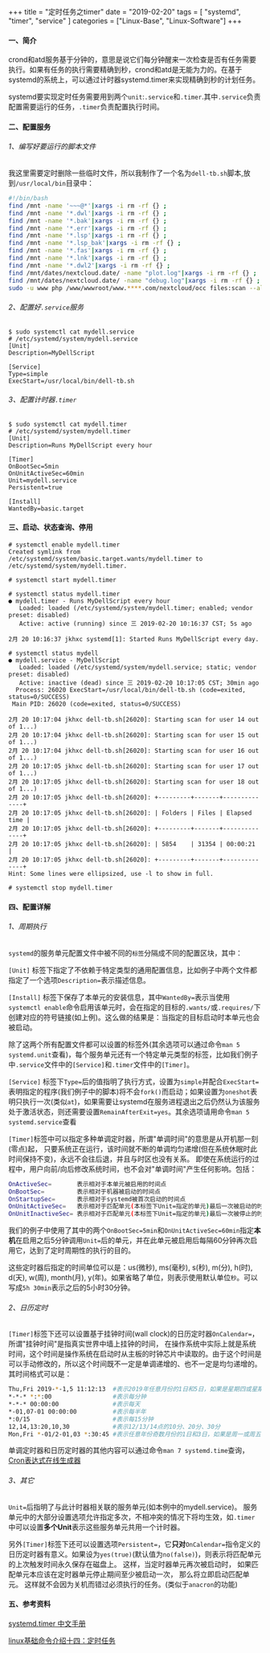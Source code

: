 +++
title = "定时任务之timer"
date = "2019-02-20"
tags = [ "systemd", "timer", "service" ]
categories = ["Linux-Base", "Linux-Software"]
+++

#### 一、简介

crond和atd服务基于分钟的，意思是说它们每分钟醒来一次检查是否有任务需要执行。如果有任务的执行需要精确到秒，crond和atd是无能为力的。在基于systemd的系统上，可以通过计时器systemd.timer来实现精确到秒的计划任务。

systemd要实现定时任务需要用到两个`unit`:`.service`和`.timer`.其中`.service`负责配置需要运行的任务，`.timer`负责配置执行时间。

#### 二、配置服务

###### 1、编写好要运行的脚本文件

我这里需要定时删除一些临时文件，所以我制作了一个名为`dell-tb.sh`脚本,放到`/usr/local/bin`目录中：

```bash
#!/bin/bash
find /mnt -name '~~~@*'|xargs -i rm -rf {} ;
find /mnt -name '*.dwl'|xargs -i rm -rf {} ;
find /mnt -name '*.bak'|xargs -i rm -rf {} ;
find /mnt -name '*.err'|xargs -i rm -rf {} ;
find /mnt -name '*.lsp'|xargs -i rm -rf {} ;
find /mnt -name '*.lsp_bak'|xargs -i rm -rf {} ;
find /mnt -name '*.fas'|xargs -i rm -rf {} ;
find /mnt -name '*.lnk'|xargs -i rm -rf {} ;
find /mnt -name '*.dwl2'|xargs -i rm -rf {} ;
find /mnt/dates/nextcloud.date/ -name "plot.log"|xargs -i rm -rf {} ;
find /mnt/dates/nextcloud.date/ -name "debug.log"|xargs -i rm -rf {} ;
sudo -u www php /www/wwwroot/www.****.com/nextcloud/occ files:scan --all
```

###### 2、配置好`.service`服务

```shell
$ sudo systemctl cat mydell.service
# /etc/systemd/system/mydell.service
[Unit]
Description=MyDellScript

[Service]
Type=simple
ExecStart=/usr/local/bin/dell-tb.sh
```

###### 3、配置计时器`.timer`

```shell
$ sudo systemctl cat mydell.timer
# /etc/systemd/system/mydell.timer
[Unit]
Description=Runs MyDellScript every hour

[Timer]
OnBootSec=5min
OnUnitActiveSec=60min
Unit=mydell.service
Persistent=true

[Install]
WantedBy=basic.target
```

#### 三、启动、状态查询、停用

```shell
# systemctl enable mydell.timer
Created symlink from /etc/systemd/system/basic.target.wants/mydell.timer to /etc/systemd/system/mydell.timer.

# systemctl start mydell.timer

# systemctl status mydell.timer
● mydell.timer - Runs MyDellScript every hour
   Loaded: loaded (/etc/systemd/system/mydell.timer; enabled; vendor preset: disabled)
   Active: active (running) since 三 2019-02-20 10:16:37 CST; 5s ago

2月 20 10:16:37 jkhxc systemd[1]: Started Runs MyDellScript every day.

# systemctl status mydell
● mydell.service - MyDellScript
   Loaded: loaded (/etc/systemd/system/mydell.service; static; vendor preset: disabled)
   Active: inactive (dead) since 三 2019-02-20 10:17:05 CST; 30min ago
  Process: 26020 ExecStart=/usr/local/bin/dell-tb.sh (code=exited, status=0/SUCCESS)
 Main PID: 26020 (code=exited, status=0/SUCCESS)

2月 20 10:17:04 jkhxc dell-tb.sh[26020]: Starting scan for user 14 out of 1...)
2月 20 10:17:04 jkhxc dell-tb.sh[26020]: Starting scan for user 15 out of 1...)
2月 20 10:17:04 jkhxc dell-tb.sh[26020]: Starting scan for user 16 out of 1...)
2月 20 10:17:05 jkhxc dell-tb.sh[26020]: Starting scan for user 17 out of 1...)
2月 20 10:17:05 jkhxc dell-tb.sh[26020]: Starting scan for user 18 out of 1...)
2月 20 10:17:05 jkhxc dell-tb.sh[26020]: +---------+-------+--------------+
2月 20 10:17:05 jkhxc dell-tb.sh[26020]: | Folders | Files | Elapsed time |
2月 20 10:17:05 jkhxc dell-tb.sh[26020]: +---------+-------+--------------+
2月 20 10:17:05 jkhxc dell-tb.sh[26020]: | 5854    | 31354 | 00:00:21     |
2月 20 10:17:05 jkhxc dell-tb.sh[26020]: +---------+-------+--------------+
Hint: Some lines were ellipsized, use -l to show in full.

# systemctl stop mydell.timer
```

#### 四、配置详解

###### 1、周期执行

`systemd`的服务单元配置文件中被不同的`标签`分隔成不同的配置区块，其中：

`[Unit]` 标签下指定了不依赖于特定类型的通用配置信息，比如例子中两个文件都指定了一个选项`Description=`表示描述信息。

`[Install]` 标签下保存了本单元的安装信息，其中`WantedBy=`表示当使用`systemctl enable`命令启用该单元时，会在指定的目标的`.wants/`或`.requires/`下创建对应的符号链接(如上例)。这么做的结果是：当指定的目标启动时本单元也会被启动。

除了这两个所有配置文件都可以设置的标签外(其余选项可以通过命令`man 5 systemd.unit`查看)，每个服务单元还有一个特定单元类型的标签，比如我们例子中`.service`文件中的`[Service]`和`.timer`文件中的`[Timer]`。

`[Service]` 标签下`Type=`后的值指明了执行方式，设置为`simple`并配合`ExecStart=`表明指定的程序(我们例子中的脚本)将不会`fork()`而启动；如果设置为`oneshot`表明只执行一次(类似`at`)，如果需要让systemd在服务进程退出之后仍然认为该服务处于激活状态，则还需要设置`RemainAfterExit=yes`。其余选项请用命令`man 5 systemd.service`查看

`[Timer]`标签中可以指定多种单调定时器，所谓"单调时间"的意思是从开机那一刻(零点)起， 只要系统正在运行，该时间就不断的单调均匀递增(但在系统休眠时此时间保持不变)，永远不会往后退，并且与时区也没有关系。 即使在系统运行的过程中，用户向前/向后修改系统时间，也不会对"单调时间"产生任何影响。包括：

```bash
OnActiveSec=       表示相对于本单元被启用的时间点
OnBootSec=         表示相对于机器被启动的时间点
OnStartupSec=      表示相对于systemd被首次启动的时间点
OnUnitActiveSec=   表示相对于匹配单元(本标签下Unit=指定的单元)最后一次被启动的时间点
OnUnitInactiveSec= 表示相对于匹配单元(本标签下Unit=指定的单元)最后一次被停止的时间点
```

我们的例子中使用了其中的两个`OnBootSec=5min`和`OnUnitActiveSec=60min`指定**本机**在启用之后5分钟调用`Unit=`后的单元，并在此单元被启用后每隔60分钟再次启用它，达到了定时周期性的执行的目的。

这些定时器后指定的时间单位可以是：us(微秒), ms(毫秒), s(秒), m(分), h(时), d(天), w(周), month(月), y(年)。如果省略了单位，则表示使用默认单位`秒`。可以写成`5h 30min`表示之后的5小时30分钟。

###### 2、日历定时

`[Timer]`标签下还可以设置基于挂钟时间(wall clock)的日历定时器`OnCalendar=`，所谓"挂钟时间"是指真实世界中墙上挂钟的时间， 在操作系统中实际上就是系统时间，这个时间是操作系统在启动时从主板的时钟芯片中读取的。由于这个时间是可以手动修改的，所以这个时间既不一定是单调递增的、也不一定是均匀递增的。其时间格式可以是：

``` bash
Thu,Fri 2019-*-1,5 11:12:13  #表示2019年任意月份的1日和5日，如果是星期四或星期五，则在时间11:12:13执行
*-*-* *:*:00                 #表示每分钟
*-*-* 00:00:00               #表示每天
*-01,07-01 00:00:00          #表示每半年
*:0/15                       #表示每15分钟
12,14,13:20,10,30            #表示12/13/14点的10分、20分、30分
Mon,Fri *-01/2-01,03 *:30:45 #表示任意年份奇数月份的1日和3日，如果是周一或周五，则在每小时的30分45秒执行
```

单调定时器和日历定时器的其他内容可以通过命令`man 7 systemd.time`查询，[Cron表达式在线生成器](http://cron.qqe2.com/)

###### 3、其它

`Unit=`后指明了与此计时器相关联的服务单元(如本例中的mydell.service)。
服务单元中的大部分设置选项允许指定多次，不相冲突的情况下将均生效，如`.timer`中可以设置**多个Unit**表示这些服务单元共用一个计时器。

另外`[Timer]`标签下还可以设置选项`Persistent=`，它**只对**`OnCalendar=`指令定义的日历定时器有意义。如果设为`yes(true)`(默认值为`no(false)`)，则表示将匹配单元的上次触发时间永久保存在磁盘上。 这样，当定时器单元再次被启动时， 如果匹配单元本应该在定时器单元停止期间至少被启动一次， 那么将立即启动匹配单元。 这样就不会因为关机而错过必须执行的任务。(类似于`anacron`的功能)

#### 五、参考资料

[systemd.timer 中文手册](http://www.jinbuguo.com/systemd/systemd.timer.html#)

[linux基础命令介绍十四：定时任务](https://segmentfault.com/a/1190000007916299#articleHeader2)